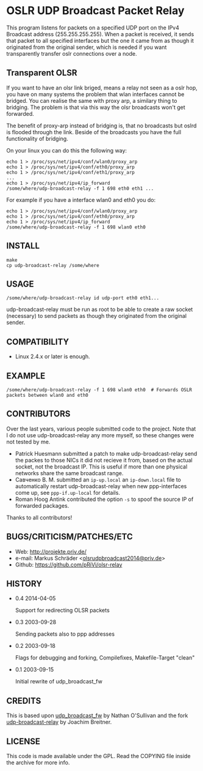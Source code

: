 OSLR UDP Broadcast Packet Relay
===============================

This program listens for packets on a specified UDP port on the IPv4
Broadcast address (255.255.255.255). When a packet is received, it
sends that packet to all specified interfaces but the one it came
from as though it originated from the original sender, which is
needed if you want transparently transfer oslr connections over
a node.

Transparent OLSR
----------------

If you want to have an olsr link briged, means a relay not seen as
a oslr hop, you have on many systems the problem that wlan interfaces
cannot be bridged. You can realise the same with proxy arp, a similary
thing to bridging. The problem is that via this way the olsr broadcasts
won't get forwarded.

The benefit of proxy-arp instead of bridging is, that no broadcasts but
oslrd is flooded through the link. Beside of the broadcasts you have
the full functionality of bridging.

On your linux you can do this the following way:

    echo 1 > /proc/sys/net/ipv4/conf/wlan0/proxy_arp 
    echo 1 > /proc/sys/net/ipv4/conf/eth0/proxy_arp 
    echo 1 > /proc/sys/net/ipv4/conf/eth1/proxy_arp 
    ...
    echo 1 > /proc/sys/net/ipv4/ip_forward
    /some/where/udp-broadcast-relay -f 1 698 eth0 eth1 ...

For example if you have a interface wlan0 and eth0 you do:

    echo 1 > /proc/sys/net/ipv4/conf/wlan0/proxy_arp 
    echo 1 > /proc/sys/net/ipv4/conf/eth0/proxy_arp 
    echo 1 > /proc/sys/net/ipv4/ip_forward
    /some/where/udp-broadcast-relay -f 1 698 wlan0 eth0

INSTALL
-------

    make 
    cp udp-broadcast-relay /some/where

USAGE
-----

    /some/where/udp-broadcast-relay id udp-port eth0 eth1...

udp-broadcast-relay must be run as root to be able to create a raw
socket (necessary) to send packets as though they originated from the
original sender.

COMPATIBILITY
-------------

-   Linux 2.4.x or later is enough.

EXAMPLE
-------

    /some/where/udp-broadcast-relay -f 1 698 wlan0 eth0  # Forwards OSLR packets between wlan0 and eth0

CONTRIBUTORS
-----------------

Over the last years, various people submitted code to the project. Note that I
do not use udp-broadcast-relay any more myself, so these changes were not
tested by me.

-   Patrick Huesmann submitted a patch to make udp-broadcast-relay send
    the packes to those NICs it did not recieve it from, based on the
    actual socket, not the broadcast IP. This is useful if more than one
    physical networks share the same broadcast range.
-   Савченко В. М. submitted an `ip-up.local` an `ip-down.local` file to
    automatically restart udp-broadcast-relay when new ppp-interfaces
    come up, see `ppp-if.up-local` for details.
-   Roman Hoog Antink contributed the option `-s` to spoof the source IP of
    forwarded packages.

Thanks to all contributors!

BUGS/CRITICISM/PATCHES/ETC
--------------------------

-   Web: <http://projekte.priv.de/>
-   e-mail:  Markus Schräder <<olsrudpbroadcast2014@priv.de>>
-   Github: <https://github.com/pRiVi/olsr-relay>

HISTORY
-------

*   0.4 2014-04-05

    Support for redirecting OLSR packets

*   0.3 2003-09-28

    Sending packets also to ppp addresses

*   0.2 2003-09-18

    Flags for debugging and forking, Compilefixes, Makefile-Target
    "clean"

*   0.1 2003-09-15

    Initial rewrite of udp_broadcast_fw

CREDITS
-------

This is based upon [udp_broadcast_fw](http://www.serverquery.com/udp_broadcast_fw/) by Nathan O'Sullivan and the fork [udp-broadcast-relay](http://www.joachim-breitner.de/udp-broadcast-relay/) by Joachim Breitner.

LICENSE
-------

This code is made available under the GPL. Read the COPYING file inside
the archive for more info.

